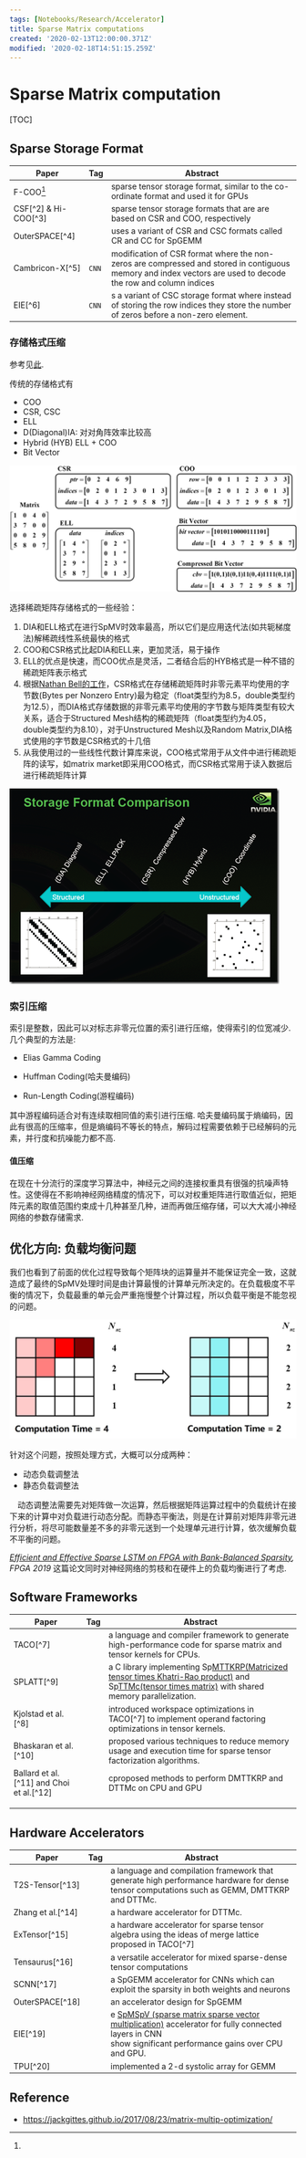 ```yaml
---
tags: [Notebooks/Research/Accelerator]
title: Sparse Matrix computations
created: '2020-02-13T12:00:00.371Z'
modified: '2020-02-18T14:51:15.259Z'
---
```


# Sparse Matrix computation

[TOC]

## Sparse Storage Format

| Paper                | Tag   | Abstract                                                     |
| -------------------- | ----- | ------------------------------------------------------------ |
| F-COO[^1]            |       | sparse tensor storage format, similar to the co-ordinate format and used it for GPUs |
| CSF[^2] & Hi-COO[^3] |       | sparse tensor storage formats that are are based on CSR and COO, respectively |
| OuterSPACE[^4]       |       | uses a variant of CSR and CSC formats called CR and CC for SpGEMM |
| Cambricon-X[^5]      | `CNN` | modification of CSR format where the non-zeros are compressed and stored in contiguous memory and index vectors are used to decode the row and column indices |
| EIE[^6]              | `CNN` | s a variant of CSC storage format where instead of storing the row indices they store the number of zeros before a non-zero element. |

### 存储格式压缩



参考见[此](https://www.cnblogs.com/xbinworld/p/4273506.html).

传统的存储格式有

- COO
- CSR, CSC
- ELL
- D(Diagonal)IA: 对对角阵效率比较高
- Hybrid (HYB) ELL + COO
- Bit Vector

![img](./Acceleration_of_SpMV.assets/41f56ddcgy1fixggqza92j21h60nh78z.jpg)

选择稀疏矩阵存储格式的一些经验：

1. DIA和ELL格式在进行SpMV时效率最高，所以它们是应用迭代法(如共轭梯度法)解稀疏线性系统最快的格式
2. COO和CSR格式比起DIA和ELL来，更加灵活，易于操作
3. ELL的优点是快速，而COO优点是灵活，二者结合后的HYB格式是一种不错的稀疏矩阵表示格式
4. 根据[Nathan Bell的工作](http://www.bu.edu/pasi/files/2011/01/NathanBell1-10-1000.pdf)，CSR格式在存储稀疏矩阵时非零元素平均使用的字节数(Bytes per Nonzero Entry)最为稳定（float类型约为8.5，double类型约为12.5），而DIA格式存储数据的非零元素平均使用的字节数与矩阵类型有较大关系，适合于Structured Mesh结构的稀疏矩阵（float类型约为4.05，double类型约为8.10），对于Unstructured Mesh以及Random Matrix,DIA格式使用的字节数是CSR格式的十几倍
5. 从我使用过的一些线性代数计算库来说，COO格式常用于从文件中进行稀疏矩阵的读写，如matrix market即采用COO格式，而CSR格式常用于读入数据后进行稀疏矩阵计算

![image](./Acceleration_of_SpMV.assets/042301054214407.png)

### 索引压缩

索引是整数，因此可以对标志非零元位置的索引进行压缩，使得索引的位宽减少. 几个典型的方法是:

- Elias Gamma Coding

- Huffman Coding(哈夫曼编码)

- Run-Length Coding(游程编码)

其中游程编码适合对有连续取相同值的索引进行压缩. 哈夫曼编码属于熵编码，因此有很高的压缩率，但是熵编码不等长的特点，解码过程需要依赖于已经解码的元素，并行度和抗噪能力都不高.

#### 值压缩

在现在十分流行的深度学习算法中，神经元之间的连接权重具有很强的抗噪声特性。这使得在不影响神经网络精度的情况下，可以对权重矩阵进行取值近似，把矩阵元素的取值范围约束成十几种甚至几种，进而再做压缩存储，可以大大减小神经网络的参数存储需求.

## 优化方向: 负载均衡问题

我们也看到了前面的优化过程导致每个矩阵块的运算量并不能保证完全一致，这就造成了最终的SpMV处理时间是由计算最慢的计算单元所决定的。在负载极度不平衡的情况下，负载最重的单元会严重拖慢整个计算过程，所以负载平衡是不能忽视的问题。

![img](./Acceleration_of_SpMV.assets/41f56ddcgy1fixg96rb04j210d0f13zx.jpg)

针对这个问题，按照处理方式，大概可以分成两种：

- 动态负载调整法
- 静态负载调整法

　动态调整法需要先对矩阵做一次运算，然后根据矩阵运算过程中的负载统计在接下来的计算中对负载进行动态分配。而静态平衡法，则是在计算前对矩阵非零元进行分析，将尽可能数量差不多的非零元送到一个处理单元进行计算，依次缓解负载不平衡的问题。

*[Efficient and Effective Sparse LSTM on FPGA with Bank-Balanced Sparsity](), FPGA 2019* 这篇论文同时对神经网络的剪枝和在硬件上的负载均衡进行了考虑.

## Software Frameworks

| Paper                                    | Tag  | Abstract                                                     |
| ---------------------------------------- | ---- | ------------------------------------------------------------ |
| TACO[^7]                                 |      | a language and compiler framework to generate high-performance code for sparse matrix and tensor kernels for CPUs.<br /> |
| SPLATT[^9]                               |      | a C library implementing Sp<u>MTTKRP(Matricized tensor times Khatri-Rao product)</u> and Sp<u>TTMc(tensor times matrix)</u> with shared memory parallelization. |
| Kjolstad et al.[^8]                      |      | introduced workspace optimizations in TACO[^7] to implement operand factoring optimizations in tensor kernels. |
| Bhaskaran et al. [^10]                   |      | proposed various techniques to reduce memory usage and execution time for sparse tensor factorization algorithms. |
| Ballard et al.[^11] and Choi et al.[^12] |      | cproposed methods to perform DMTTKRP and DTTMc on CPU and GPU |
|                                          |      |                                                              |
|                                          |      |                                                              |
|                                          |      |                                                              |

## Hardware Accelerators

| Paper             | Tag  | Abstract                                                     |
| ----------------- | ---- | ------------------------------------------------------------ |
| T2S-Tensor[^13]   |      | a language and compilation framework that generate high performance hardware for dense tensor computations such as GEMM, DMTTKRP and DTTMc. |
| Zhang et al.[^14] |      | a hardware accelerator for DTTMc.                            |
| ExTensor[^15]     |      | a hardware accelerator for sparse tensor algebra using the ideas of merge lattice proposed in TACO[^7] |
| Tensaurus[^16]    |      | a versatile accelerator for mixed sparse-dense tensor computations |
| SCNN[^17]         |      | a SpGEMM accelerator for CNNs which can exploit the sparsity in both weights and neurons |
| OuterSPACE[^18]   |      | an accelerator design for SpGEMM                             |
| EIE[^19]          |      | e <u>SpMSpV (sparse matrix sparse vector multiplication)</u> accelerator for fully connected layers in CNN<br />show significant performance gains over CPU and GPU. |
| TPU[^20]          |      | implemented a 2-d systolic array for GEMM                    |

## Reference

- https://jackgittes.github.io/2017/08/23/matrix-multip-optimization/

[^1]:
